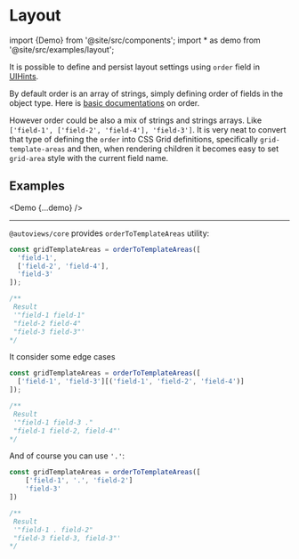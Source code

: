 # Layout

import {Demo} from '@site/src/components';
import * as demo from '@site/src/examples/layout';

It is possible to define and persist layout settings using `order` field in [UIHints](/docs/entities/ui-schema#the-hints-ui-hint).

By default order is an array of strings, simply defining order of fields in the object type. Here is [basic documentations](/docs/entities/ui-schema#the-hints-ui-hint) on order.

However order could be also a mix of strings and strings arrays. Like `['field-1', ['field-2', 'field-4'], 'field-3']`. It is very neat to convert that type of defining the `order` into CSS Grid definitions, specifically `grid-template-areas` and then, when rendering children it becomes easy to set `grid-area` style with the current field name.

## Examples

<Demo {...demo} />

---

`@autoviews/core` provides `orderToTemplateAreas` utility:

```js
const gridTemplateAreas = orderToTemplateAreas([
  'field-1',
  ['field-2', 'field-4'],
  'field-3'
]);

/**
 Result
 '"field-1 field-1"
 "field-2 field-4"
 "field-3 field-3"'
*/
```

It consider some edge cases

```js
const gridTemplateAreas = orderToTemplateAreas([
  ['field-1', 'field-3'][('field-1', 'field-2', 'field-4')]
]);

/**
 Result
 '"field-1 field-3 ."
 "field-1 field-2, field-4"'
*/
```

And of course you can use `'.'`:

```js
const gridTemplateAreas = orderToTemplateAreas([
    ['field-1', '.', 'field-2']
    'field-3'
])

/**
 Result
 '"field-1 . field-2"
 "field-3 field-3, field-3"'
*/
```
